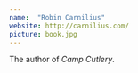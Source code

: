 ```yaml
---
name:  "Robin Carnilius"
website: http://carnilius.com/
picture: book.jpg
---
```

The author of *Camp Cutlery*.